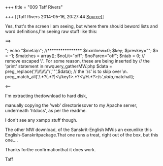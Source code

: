 +++
title = "009 Taff Rivers"

+++
[[Taff Rivers	2014-05-16, 20:27:44 [Source](https://groups.google.com/g/samskrita/c/KVGdwye3BjU)]]



  

Yes, that's the screen I am seeing, but where there should beword lists and word definitions,I'm seeing raw stuff like this:

  

==>

"; echo "$meta\\n"; //\*\*\*\*\*\*\*\*\*\*\*\*\*\*\*\* $nxmlnew=0; $key; $prevkey=""; $n = -1; $matches = array(); $noLit="off"; $noParen="off"; $ntab = 0; // remove escaped \\". For some reason, these are being inserted by // the 'print' statement in mwquery_gatherMW.php $data = preg_replace('/\\\\\\\\"/','"',$data); // the '/s' is to skip over \\n. preg_match_all('/.\*?(.\*?)\<\\/key1>.\*?\<\\/H.\*?>/s',$data,$matchall);

\<==

  

  

I'm extracting thedownload to hard disk,

manually copying the 'web' directoriesover to my Apache server, underneath 'htdocs', as per the readme.

I don't see any xampp stuff though.

  

  

The other MW download, of the Sanskrit-English MWis an exeunlike this English-Sanskritpackage.That one runs a treat, right out of the box, but this one....

  

Thanks forthe confirmationthat it does work.

  

  

 Taff



